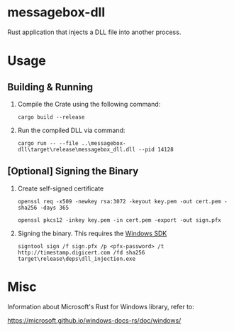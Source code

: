 # messagebox-dll

Rust application that injects a DLL file into another process.

# Usage

## Building & Running

1. Compile the Crate using the following command:

    ```shell
    cargo build --release
    ```

2. Run the compiled DLL via command:

    ```shell
    cargo run -- --file ..\messagebox-dll\target\release\messagebox_dll.dll --pid 14128
    ```

## [Optional] Signing the Binary

1. Create self-signed certificate

    ```shell
    openssl req -x509 -newkey rsa:3072 -keyout key.pem -out cert.pem -sha256 -days 365
    ```

    ```shell
    openssl pkcs12 -inkey key.pem -in cert.pem -export -out sign.pfx
    ```

2. Signing the binary. This requires the [Windows SDK](https://developer.microsoft.com/en-us/windows/downloads/windows-sdk/)

    ```shell
    signtool sign /f sign.pfx /p <pfx-password> /t http://timestamp.digicert.com /fd sha256 target\release\deps\dll_injection.exe
    ```

# Misc

Information about Microsoft's Rust for Windows library, refer to:

https://microsoft.github.io/windows-docs-rs/doc/windows/

